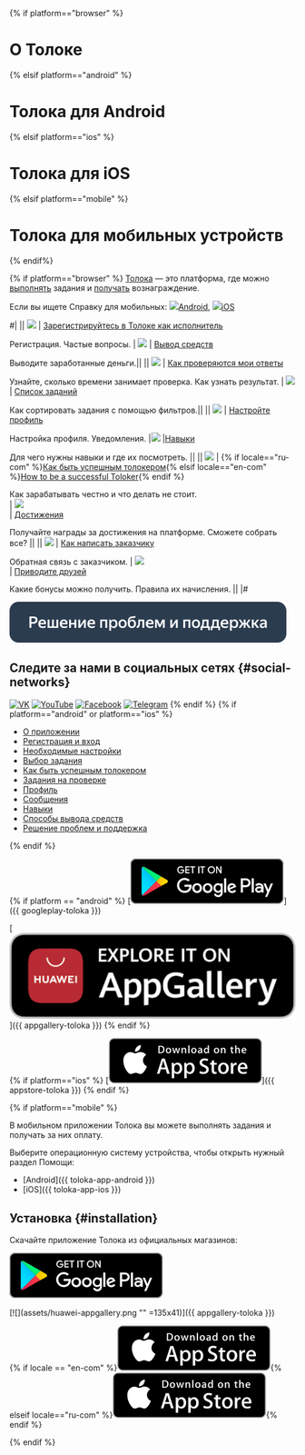 {% if platform=="browser" %}
# О Толоке
{% elsif platform=="android" %}
# Толока для Android
{% elsif platform=="ios" %}
# Толока для iOS
{% elsif platform=="mobile" %}
# Толока для мобильных устройств
{% endif%}

{% if platform=="browser" %}
[Толока](http://toloka.yandex.ru/) — это платформа, где можно [выполнять](tasks.md) задания и [получать](priemka.md#pay) вознаграждение.

Если вы ищете Справку для мобильных: ![](https://yastatic.net/s3/doc-binary/freeze/ru/toloka-common/74b7231516e694ca7e0845a2acc01437096837d8.png)[Android](https://toloka.ai/tolokers/docs/android/?lang=ru), ![](https://yastatic.net/s3/doc-binary/freeze/ru/toloka-common/954d1a32b3f72b26c733dfd826934e932860f599.png)[iOS](https://toloka.ai/tolokers/docs/ios/?lang=ru)
	
#|
|| ![](https://yastatic.net/s3/doc-binary/freeze/ru/toloka-common/d848d82d8310ae62fa1b62d80442550f85fc6f4d.svg)
| [Зарегистрируйтесь в Толоке как исполнитель](register.md#register)

Регистрация. Частые вопросы. 
| ![](https://yastatic.net/s3/doc-binary/freeze/ru/toloka-common/0aa89463c96763370d62a13decbeb94cbbafb72d.svg) 
| [Вывод средств](pay/about.md)

Выводите заработанные деньги.||
|| ![](https://yastatic.net/s3/doc-binary/freeze/ru/toloka-common/a87d83a654b1b264f34bb85c891bb18796b9fa7d.svg) 
| [Как проверяются мои ответы](priemka.md)

Узнайте, сколько времени занимает проверка. Как узнать результат.
| ![](https://yastatic.net/s3/doc-binary/freeze/ru/toloka-common/9facae90e4a837da815abddcbf9d339b0b878b78.svg) 
| [Список заданий](task-select.md)

Как сортировать задания с помощью фильтров.||
|| ![](https://yastatic.net/s3/doc-binary/freeze/ru/toloka-common/42388599f5483a6f9302da945b10fb0ee55bf2a7.svg)
| [Настройте профиль](profile.md)

Настройка профиля. Уведомления.	
|![](https://yastatic.net/s3/doc-binary/freeze/ru/toloka-common/840d8f8a72b1af176e8932151890be1d0a633a8d.svg)
|[Навыки](skills.md)

Для чего нужны навыки и где их посмотреть. ||
|| ![](https://yastatic.net/s3/doc-binary/freeze/ru/toloka-common/c9e7f9f25bfc0e727a6625b66608255f739aa8df.svg)
| {% if locale=="ru-com" %}[Как быть успешным толокером](tasks.md){% elsif locale=="en-com" %}[How to be a successful Toloker](tasks.dita#tasks){% endif %}

Как зарабатывать честно и что делать не стоит.	
| ![](https://yastatic.net/s3/doc-binary/freeze/ru/toloka-common/304e7e6f5301650b1ff38416d4327174a1fc9b3e.svg)	
| [Достижения](achievements.md)

Получайте награды за достижения на платформе. Сможете собрать все? ||
|| ![](https://yastatic.net/s3/doc-binary/freeze/ru/toloka-common/2aa80623d792eef4a93146c1202cb8cc63d320a9.svg)
| [Как написать заказчику](messages.md)

Обратная связь с заказчиком.
| ![](https://yastatic.net/s3/doc-binary/freeze/ru/toloka-common/542e48d32d73bb3a21ed6cf476c3ce7cfea69cdf.svg)	
| [Приводите друзей](referal.md)

Какие бонусы можно получить. Правила их начисления. ||
|#	


[![Решение проблем и поддержка](assets/buttons/troubleshooting.svg)](troubleshooting/troubleshooting.md#not_working_properly)


## Следите за нами в социальных сетях {#social-networks}
[![VK](https://yastatic.net/s3/doc-binary/freeze/ru/toloka-common/509d1af07876fcd5f78fc8321f7150e3914f6dba.svg)](https://vk.com/ya.toloka) [![YouTube](https://yastatic.net/s3/doc-binary/freeze/ru/toloka-common/38ea4cfc099936a4ae1bb7568c39795d6bc05468.svg)](https://www.youtube.com/channel/UCf-vd-Nf_igCYJpohQ8BPUQ) [![Facebook](https://yastatic.net/s3/doc-binary/freeze/ru/toloka-common/dc064a5532d1ce00cf445f471aa007dcc48502f7.svg)](https://www.facebook.com/yandex.toloka.ru/) [![Telegram](https://yastatic.net/s3/doc-binary/freeze/ru/toloka-common/27723cba940eca5313c22b680a8d62afea426398.svg)](https://t.me/TolokaOfficial)
{% endif %}
{% if platform=="android" or platform=="ios" %}
        
* [О приложении](about.md)
* [Регистрация и вход](auth.md)
* [Необходимые настройки](settings.md)
* [Выбор задания](task-select.md)
* [Как быть успешным толокером](tasks.md)
* [Задания на проверке](priemka.md)
* [Профиль](profile.md)
* [Сообщения](messages.md)
* [Навыки](skills.md)
* [Способы вывода средств](pay/about.md)
* [Решение проблем и поддержка](troubleshooting/troubleshooting.md)

{% endif %}

{% if platform == "android" %}
[![](assets/googleplay.svg)]({{ googleplay-toloka }})

[![](assets/huawei-appgallery.png)]({{ appgallery-toloka }})
{% endif %}

{% if platform=="ios" %}
[![](assets/appstore.svg)]({{ appstore-toloka }})
{% endif %}

{% if platform=="mobile" %}

В мобильном приложении Толока вы можете выполнять задания и получать за них оплату.

Выберите операционную систему устройства, чтобы открыть нужный раздел Помощи:

* [Android]({{ toloka-app-android }})
* [iOS]({{ toloka-app-ios }})

## Установка {#installation}

Скачайте приложение Толока из официальных магазинов:

[![](assets/googleplay.svg)](https://play.google.com/store/apps/details?id=com.yandex.toloka.androidapp)

[![](assets/huawei-appgallery.png "" =135x41)]({{ appgallery-toloka }})

{% if locale == "en-com" %}[![](assets/appstore.svg)](https://apps.apple.com/us/app/yandex-toloka/id1282350367){% elseif locale=="ru-com" %}[![](assets/appstore.svg)](https://apps.apple.com/ru/app/яндекс-толока-заработок/id1282350367){% endif %}

{% endif %}
